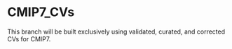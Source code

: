 # CMIP7_CVs

This branch will be built exclusively using validated, curated, and corrected CVs for CMIP7.
